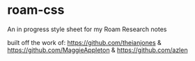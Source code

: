 # roam-css

An in progress style sheet for my Roam Research notes

built off the work of:
https://github.com/theianjones & https://github.com/MaggieAppleton & https://github.com/azlen 

